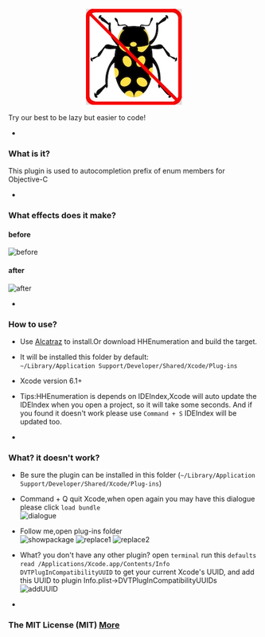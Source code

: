 <p align="center" >
<img src="img/bugEnding.png" title="bugEnding Organization logo" float=left>
</p>
<p>
Try our best to be lazy but easier to code!
</p>

-
### What is it?
This plugin is used to autocompletion prefix of enum members for Objective-C

-
### What effects does it make?
#### before
![before](https://raw.githubusercontent.com/bugEnding/HHEnumeration-xcode/master/img/before.gif)
#### after
![after](https://raw.githubusercontent.com/bugEnding/HHEnumeration-xcode/master/img/after.gif)

-
### How to use?
- Use [Alcatraz](https://github.com/supermarin/Alcatraz) to install.Or download HHEnumeration and build the target.
- It will be installed this folder  by default:          
`~/Library/Application Support/Developer/Shared/Xcode/Plug-ins`
- Xcode version 6.1+
- Tips:HHEnumeration is depends on IDEIndex,Xcode will auto update the IDEIndex when you open a project,
so it will take some seconds. And if you found it doesn't work please use `Command + S` IDEIndex will be updated too.

-
### What? it doesn't work?
- Be sure the plugin can be installed in this folder
   (`~/Library/Application Support/Developer/Shared/Xcode/Plug-ins`)
- Command + Q quit Xcode,when open again you may have this dialogue
   please click `load bundle`
<br/> ![dialogue](https://raw.githubusercontent.com/bugEnding/HHEnumeration-xcode/master/img/loadbundle.jpeg)
- Follow me,open plug-ins folder
<br/> ![showpackage](https://raw.githubusercontent.com/bugEnding/HHEnumeration-xcode/master/img/showpackage.png)
 ![replace1](https://raw.githubusercontent.com/bugEnding/HHEnumeration-xcode/master/img/replace1.png)
 ![replace2](https://raw.githubusercontent.com/bugEnding/HHEnumeration-xcode/master/img/replace2.png)
- What? you don't have any other plugin?
  open `terminal` run this `defaults read /Applications/Xcode.app/Contents/Info DVTPlugInCompatibilityUUID`
  to get your current Xcode's UUID, and add this UUID to plugin  Info.plist->DVTPlugInCompatibilityUUIDs 
<br/> ![addUUID](https://raw.githubusercontent.com/bugEnding/HHEnumeration-xcode/master/img/addUUID.png)
    

-
### The MIT License (MIT) [More](https://raw.githubusercontent.com/bugEnding/HHEnumeration-xcode/master/LICENSE)
